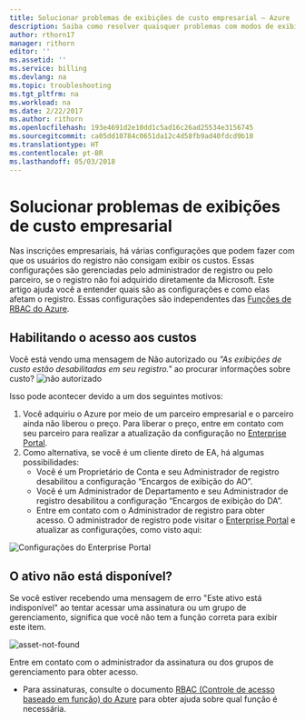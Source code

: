 ```yaml
---
title: Solucionar problemas de exibições de custo empresarial – Azure | Microsoft Docs
description: Saiba como resolver quaisquer problemas com modos de exibição de custo organizacional no Portal do Azure.
author: rthorn17
manager: rithorn
editor: ''
ms.assetid: ''
ms.service: billing
ms.devlang: na
ms.topic: troubleshooting
ms.tgt_pltfrm: na
ms.workload: na
ms.date: 2/22/2017
ms.author: rithorn
ms.openlocfilehash: 193e4691d2e10dd1c5ad16c26ad25534e3156745
ms.sourcegitcommit: ca05dd10784c0651da12c4d58fb9ad40fdcd9b10
ms.translationtype: HT
ms.contentlocale: pt-BR
ms.lasthandoff: 05/03/2018
---
```

# <a name="troubleshoot-enterprise-cost-views"></a>Solucionar problemas de exibições de custo empresarial 

Nas inscrições empresariais, há várias configurações que podem fazer com que os usuários do registro não consigam exibir os custos.  Essas configurações são gerenciadas pelo administrador de registro ou pelo parceiro, se o registro não foi adquirido diretamente da Microsoft.  Este artigo ajuda você a entender quais são as configurações e como elas afetam o registro. Essas configurações são independentes das [Funções de RBAC do Azure](https://docs.microsoft.com/azure/role-based-access-control/role-assignments-portal). 


## <a name="enabling-access-to-costs"></a>Habilitando o acesso aos custos

Você está vendo uma mensagem de Não autorizado ou *"As exibições de custo estão desabilitadas em seu registro."* ao procurar informações sobre custo? ![não autorizado](media/billing-enterprise-mgmt-groups/unauthorized.png)

Isso pode acontecer devido a um dos seguintes motivos:

1. Você adquiriu o Azure por meio de um parceiro empresarial e o parceiro ainda não liberou o preço. Para liberar o preço, entre em contato com seu parceiro para realizar a atualização da configuração no [Enterprise Portal](https://ea.azure.com).
2. Como alternativa, se você é um cliente direto de EA, há algumas possibilidades:
    * Você é um Proprietário de Conta e seu Administrador de registro desabilitou a configuração “Encargos de exibição do AO”.  
    * Você é um Administrador de Departamento e seu Administrador de registro desabilitou a configuração “Encargos de exibição do DA”.
    * Entre em contato com o Administrador de registro para obter acesso. O administrador de registro pode visitar o [Enterprise Portal](https://ea.azure.com/manage/enrollment) e atualizar as configurações, como visto aqui:

![Configurações do Enterprise Portal](media/billing-enterprise-mgmt-groups/ea-portal-settings.png)


## <a name="asset-is-unavailable"></a>O ativo não está disponível? 
Se você estiver recebendo uma mensagem de erro "Este ativo está indisponível" ao tentar acessar uma assinatura ou um grupo de gerenciamento, significa que você não tem a função correta para exibir este item.  

![asset-not-found](media/billing-enterprise-mgmt-groups/asset-not-found.png)

Entre em contato com o administrador da assinatura ou dos grupos de gerenciamento para obter acesso.  
* Para assinaturas, consulte o documento [RBAC (Controle de acesso baseado em função) do Azure](https://docs.microsoft.com/azure/role-based-access-control/role-assignments-portal) para obter ajuda sobre qual função é necessária.
